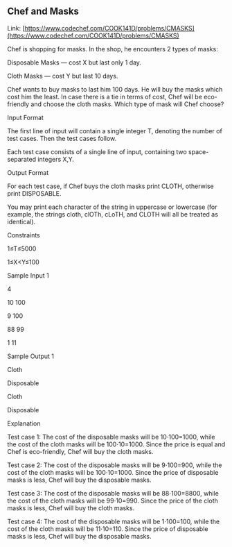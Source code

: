 ## Chef and Masks

Link: [https://www.codechef.com/COOK141D/problems/CMASKS](https://www.codechef.com/COOK141D/problems/CMASKS)

Chef is shopping for masks. In the shop, he encounters 2 types of masks:

Disposable Masks — cost X but last only 1 day.

Cloth Masks — cost Y but last 10 days.

Chef wants to buy masks to last him 100 days. He will buy the masks which cost him the least. In case there is a tie in terms of cost, Chef will be eco-friendly and choose the cloth masks. Which type of mask will Chef choose?

Input Format

The first line of input will contain a single integer T, denoting the number of test cases. Then the test cases follow.

Each test case consists of a single line of input, containing two space-separated integers X,Y.

Output Format

For each test case, if Chef buys the cloth masks print CLOTH, otherwise print DISPOSABLE.

You may print each character of the string in uppercase or lowercase (for example, the strings cloth, clOTh, cLoTH, and CLOTH will all be treated as identical).

Constraints

1≤T≤5000

1≤X<Y≤100

Sample Input 1 

4

10 100

9 100

88 99

1 11

Sample Output 1 

Cloth

Disposable

Cloth

Disposable

Explanation

Test case 1: The cost of the disposable masks will be 10⋅100=1000, while the cost of the cloth masks will be 100⋅10=1000. Since the price is equal and Chef is eco-friendly, Chef will buy the cloth masks.

Test case 2: The cost of the disposable masks will be 9⋅100=900, while the cost of the cloth masks will be 100⋅10=1000. Since the price of disposable masks is less, Chef will buy the disposable masks.

Test case 3: The cost of the disposable masks will be 88⋅100=8800, while the cost of the cloth masks will be 99⋅10=990. Since the price of the cloth masks is less, Chef will buy the cloth masks.

Test case 4: The cost of the disposable masks will be 1⋅100=100, while the cost of the cloth masks will be 11⋅10=110. Since the price of disposable masks is less, Chef will buy the disposable masks.
